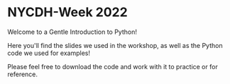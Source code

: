# NYCDH-Week 2022

Welcome to a Gentle Introduction to Python! 

Here you'll find the slides we used in the workshop, as well as the Python code we used for examples! 

Please feel free to download the code and work with it to practice or for reference. 
